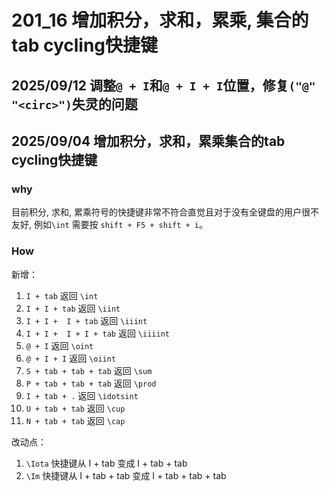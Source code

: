 # 201_16 增加积分，求和，累乘, 集合的tab cycling快捷键

## 2025/09/12 调整`@ + I`和`@ + I + I`位置，修复`("@" "<circ>")`失灵的问题

## 2025/09/04 增加积分，求和，累乘集合的tab cycling快捷键
### why
目前积分, 求和, 累乘符号的快捷键非常不符合直觉且对于没有全键盘的用户很不友好, 例如`\int` 需要按 `shift + F5 + shift + i`。 


### How
新增：
1. `I + tab` 返回 `\int`
2. `I + I + tab` 返回 `\iint`
3. `I + I +  I + tab` 返回 `\iiint`
4. `I + I +  I + I + tab` 返回 `\iiiint`
5. `@ + I` 返回 `\oint`
6. `@ + I + I` 返回 `\oiint`
7. `S + tab + tab + tab` 返回 `\sum`
8. `P + tab + tab + tab` 返回 `\prod`
9. `I + tab + .` 返回 `\idotsint`
10. `U + tab + tab` 返回 `\cup`
11. `N + tab + tab` 返回 `\cap`

改动点：
1. `\Iota` 快捷键从 I + tab 变成 I + tab + tab
2. `\Im` 快捷键从  I + tab + tab 变成 I + tab + tab + tab

